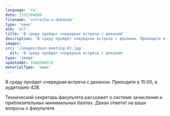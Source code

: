 ```yaml
---
language: 'ru'
date: 1532304000
filename: 'vstrecha-s-dekanom'
type: 'news'
aim: 'all'
title: 'В среду пройдет очередная встреча с деканом'
description: 'В среду пройдет очередная встреча с деканом. Приходите в 15:00, в аудиторию 428.'
images:
src: '/images/dean-meeting-01.jpg'
  alt: 'В среду пройдет очередная встреча с деканом'
type: 'image'
updatedAt: 1568360578
materialType: 'news'
---
```

В среду пройдет очередная встреча с деканом. Приходите в 15:00, в аудиторию 428.

Технический секретарь факультета расскажет о системе зачисления и приблизительных минимальных баллах. Декан ответит на ваши вопросы о факультете.
